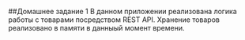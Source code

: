 ##Домашнее задание 1
В данном приложении реализована логика работы с товарами посредством REST API. Хранение товаров реализовано в памяти в данныый момент времени.
